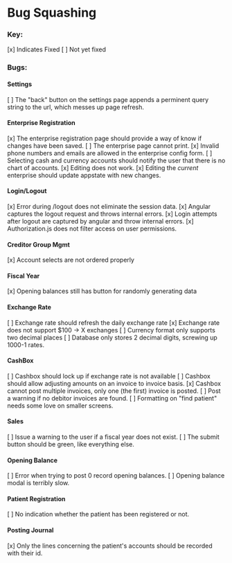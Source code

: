 Bug Squashing
========================
### Key:
[x] Indicates Fixed
[ ] Not yet fixed

### Bugs:

#### Settings
[ ] The "back" button on the settings page appends a perminent query string to the url,
which messes up page refresh.

#### Enterprise Registration
[x] The enterprise registration page should provide a way of know if changes have been saved.
[ ] The enterprise page cannot print.
[x] Invalid phone numbers and emails are allowed in the enterprise config form.
[ ] Selecting cash and currency accounts should notify the user that there is no chart of accounts.
[x] Editing does not work.
[x] Editing the *current* enterprise should update appstate with new changes.

#### Login/Logout
[x] Error during /logout does not eliminate the session data.
[x] Angular captures the logout request and throws internal errors.
[x] Login attempts after logout are captured by angular and throw internal errors.
[x] Authorization.js does not filter access on user permissions.

#### Creditor Group Mgmt
[x] Account selects are not ordered properly

#### Fiscal Year
[x] Opening balances still has button for randomly generating data

#### Exchange Rate
[ ] Exchange rate should refresh the daily exchange rate
[x] Exchange rate does not support $100 -> X exchanges
[ ] Currency format only supports two decimal places
[ ] Database only stores 2 decimal digits, screwing up 1000-1 rates.

#### CashBox
[ ] Cashbox should lock up if exchange rate is not available
[ ] Cashbox should allow adjusting amounts on an invoice to invoice basis.
[x] Cashbox cannot post multiple invoices, only one (the first) invoice is posted.
[ ] Post a warning if no debitor invoices are found.
[ ] Formatting on "find patient" needs some love on smaller screens.

#### Sales
[ ] Issue a warning to the user if a fiscal year does not exist.
[ ] The submit button should be green, like everything else.

#### Opening Balance
[ ] Error when trying to post 0 record opening balances.
[ ] Opening balance modal is terribly slow.

#### Patient Registration
[ ] No indication whether the patient has been registered or not.

#### Posting Journal
[x] Only the lines concerning the patient's accounts should be recorded with their id.
